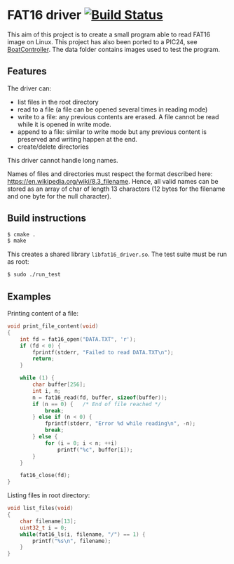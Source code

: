# FAT16 driver [![Build Status](https://travis-ci.org/francois-berder/fat16.svg?branch=master)](https://travis-ci.org/francois-berder/fat16)

This aim of this project is to create a small program able to read FAT16 image on Linux. This project has also been ported to a PIC24, see [BoatController](https://github.com/francois-berder/BoatController).
The data folder contains images used to test the program.

## Features

The driver can:
   - list files in the root directory
   - read to a file (a file can be opened several times in reading mode)
   - write to a file: any previous contents are erased. A file cannot be read while it is opened in write mode.
   - append to a file: similar to write mode but any previous content is preserved and writing happen at the end.
   - create/delete directories

This driver cannot handle long names.

Names of files and directories must respect the format described here: https://en.wikipedia.org/wiki/8.3_filename. Hence, all valid names can be stored as an array of char of length 13 characters (12 bytes for the filename and one byte for the null character).

## Build instructions

```sh
$ cmake .
$ make
```
This creates a shared library ```libfat16_driver.so```.
The test suite must be run as root:

```sh
$ sudo ./run_test
```

## Examples

Printing content of a file:
```c
void print_file_content(void)
{
    int fd = fat16_open("DATA.TXT", 'r');
    if (fd < 0) {
        fprintf(stderr, "Failed to read DATA.TXT\n");
        return;
    }

    while (1) {
        char buffer[256];
        int i, n;
        n = fat16_read(fd, buffer, sizeof(buffer));
        if (n == 0) {   /* End of file reached */
            break;
        } else if (n < 0) {
            fprintf(stderr, "Error %d while reading\n", -n);
            break;
        } else {
            for (i = 0; i < n; ++i)
                printf("%c", buffer[i]);
        }
    }

    fat16_close(fd);
}
```

Listing files in root directory:
```c
void list_files(void)
{
    char filename[13];
    uint32_t i = 0;
    while(fat16_ls(i, filename, "/") == 1) {
        printf("%s\n", filename);
    }
}
```
